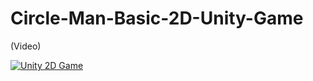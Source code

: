 # Circle-Man-Basic-2D-Unity-Game

(Video)

[![Unity 2D Game](https://img.youtube.com/vi/7Wa1iuSA_p4/0.jpg)](https://www.youtube.com/watch?v=7Wa1iuSA_p4)
